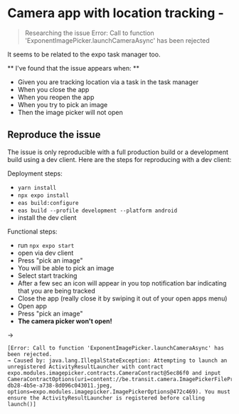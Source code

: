 # Camera app with location tracking -

> Researching the issue Error: Call to function 'ExponentImagePicker.launchCameraAsync' has been rejected

It seems to be related to the expo task manager too.

** I've found that the issue appears when: **

- Given you are tracking location via a task in the task manager
- When you close the app
- When you reopen the app
- When you try to pick an image
- Then the image picker will not open

## Reproduce the issue

The issue is only reproducible with a full production build or a development build using a dev client.
Here are the steps for reproducing with a dev client:

Deployment steps:

- `yarn install`
- `npx expo install`
- `eas build:configure`
- `eas build --profile development --platform android`
- install the dev client

Functional steps:

- run `npx expo start`
- open via dev client
- Press "pick an image"
- You will be able to pick an image
- Select start tracking
- After a few sec an icon will appear in you top notification bar indicating that you are being tracked
- Close the app (really close it by swiping it out of your open apps menu)
- Open app
- Press "pick an image"
- **The camera picker won't open!**

->

```
[Error: Call to function 'ExponentImagePicker.launchCameraAsync' has been rejected.
→ Caused by: java.lang.IllegalStateException: Attempting to launch an unregistered ActivityResultLauncher with contract expo.modules.imagepicker.contracts.CameraContract@5ec86f0 and input CameraContractOptions(uri=content://be.transit.camera.ImagePickerFileProvider/cached_expo_files/ImagePicker/b6cee57e-db28-4b5e-a738-8d096c043011.jpeg, options=expo.modules.imagepicker.ImagePickerOptions@472c469). You must ensure the ActivityResultLauncher is registered before calling launch()]
```
